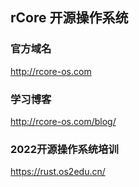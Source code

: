 
## rCore 开源操作系统

### 官方域名
<http://rcore-os.com>

### 学习博客
<http://rcore-os.com/blog/>

### 2022开源操作系统培训
<https://rust.os2edu.cn/>

